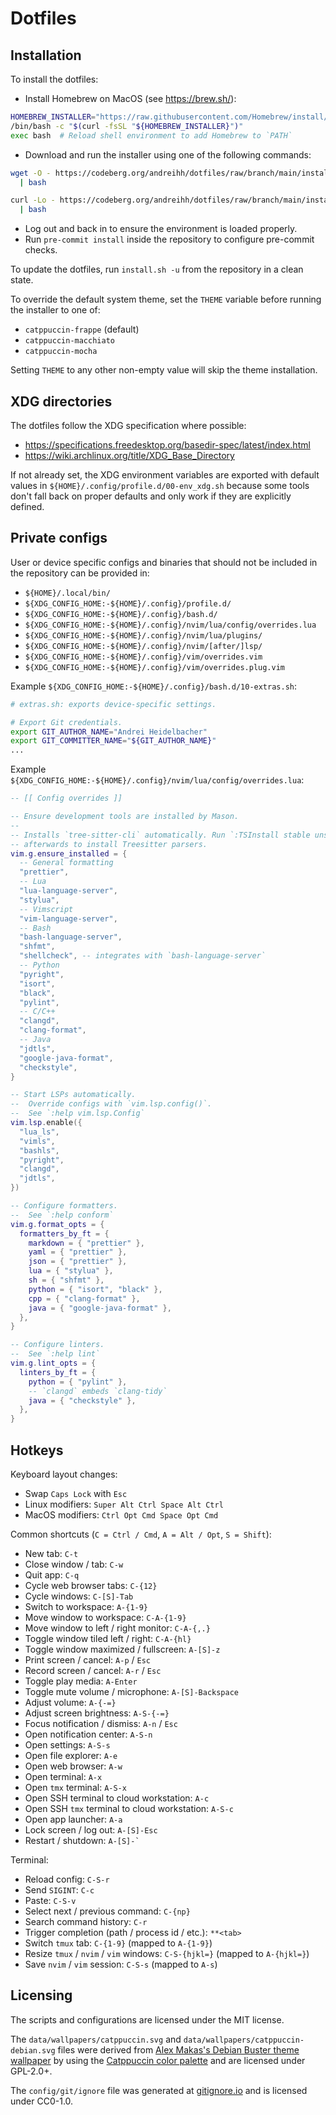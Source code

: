 # Dotfiles

## Installation

To install the dotfiles:

- Install Homebrew on MacOS (see https://brew.sh/):

```bash
HOMEBREW_INSTALLER="https://raw.githubusercontent.com/Homebrew/install/HEAD/install.sh"
/bin/bash -c "$(curl -fsSL "${HOMEBREW_INSTALLER}")"
exec bash  # Reload shell environment to add Homebrew to `PATH`
```

- Download and run the installer using one of the following commands:

```bash
wget -O - https://codeberg.org/andreihh/dotfiles/raw/branch/main/install.sh \
  | bash
```

```bash
curl -Lo - https://codeberg.org/andreihh/dotfiles/raw/branch/main/install.sh \
  | bash
```

- Log out and back in to ensure the environment is loaded properly.
- Run `pre-commit install` inside the repository to configure pre-commit checks.

To update the dotfiles, run `install.sh -u` from the repository in a clean
state.

To override the default system theme, set the `THEME` variable before running
the installer to one of:

- `catppuccin-frappe` (default)
- `catppuccin-macchiato`
- `catppuccin-mocha`

Setting `THEME` to any other non-empty value will skip the theme installation.

## XDG directories

The dotfiles follow the XDG specification where possible:

- https://specifications.freedesktop.org/basedir-spec/latest/index.html
- https://wiki.archlinux.org/title/XDG_Base_Directory

If not already set, the XDG environment variables are exported with default
values in `${HOME}/.config/profile.d/00-env_xdg.sh` because some tools don't
fall back on proper defaults and only work if they are explicitly defined.

## Private configs

User or device specific configs and binaries that should not be included in the
repository can be provided in:

- `${HOME}/.local/bin/`
- `${XDG_CONFIG_HOME:-${HOME}/.config}/profile.d/`
- `${XDG_CONFIG_HOME:-${HOME}/.config}/bash.d/`
- `${XDG_CONFIG_HOME:-${HOME}/.config}/nvim/lua/config/overrides.lua`
- `${XDG_CONFIG_HOME:-${HOME}/.config}/nvim/lua/plugins/`
- `${XDG_CONFIG_HOME:-${HOME}/.config}/nvim/[after/]lsp/`
- `${XDG_CONFIG_HOME:-${HOME}/.config}/vim/overrides.vim`
- `${XDG_CONFIG_HOME:-${HOME}/.config}/vim/overrides.plug.vim`

Example `${XDG_CONFIG_HOME:-${HOME}/.config}/bash.d/10-extras.sh`:

```bash
# extras.sh: exports device-specific settings.

# Export Git credentials.
export GIT_AUTHOR_NAME="Andrei Heidelbacher"
export GIT_COMMITTER_NAME="${GIT_AUTHOR_NAME}"
...
```

Example `${XDG_CONFIG_HOME:-${HOME}/.config}/nvim/lua/config/overrides.lua`:

```lua
-- [[ Config overrides ]]

-- Ensure development tools are installed by Mason.
--
-- Installs `tree-sitter-cli` automatically. Run `:TSInstall stable unstable`
-- afterwards to install Treesitter parsers.
vim.g.ensure_installed = {
  -- General formatting
  "prettier",
  -- Lua
  "lua-language-server",
  "stylua",
  -- Vimscript
  "vim-language-server",
  -- Bash
  "bash-language-server",
  "shfmt",
  "shellcheck", -- integrates with `bash-language-server`
  -- Python
  "pyright",
  "isort",
  "black",
  "pylint",
  -- C/C++
  "clangd",
  "clang-format",
  -- Java
  "jdtls",
  "google-java-format",
  "checkstyle",
}

-- Start LSPs automatically.
--  Override configs with `vim.lsp.config()`.
--  See `:help vim.lsp.Config`
vim.lsp.enable({
  "lua_ls",
  "vimls",
  "bashls",
  "pyright",
  "clangd",
  "jdtls",
})

-- Configure formatters.
--  See `:help conform`
vim.g.format_opts = {
  formatters_by_ft = {
    markdown = { "prettier" },
    yaml = { "prettier" },
    json = { "prettier" },
    lua = { "stylua" },
    sh = { "shfmt" },
    python = { "isort", "black" },
    cpp = { "clang-format" },
    java = { "google-java-format" },
  },
}

-- Configure linters.
--  See `:help lint`
vim.g.lint_opts = {
  linters_by_ft = {
    python = { "pylint" },
    -- `clangd` embeds `clang-tidy`
    java = { "checkstyle" },
  },
}
```

## Hotkeys

Keyboard layout changes:

- Swap `Caps Lock` with `Esc`
- Linux modifiers: `Super Alt Ctrl Space Alt Ctrl`
- MacOS modifiers: `Ctrl Opt Cmd Space Opt Cmd`

Common shortcuts (`C = Ctrl / Cmd`, `A = Alt / Opt`, `S = Shift`):

- New tab: `C-t`
- Close window / tab: `C-w`
- Quit app: `C-q`
- Cycle web browser tabs: `C-{12}`
- Cycle windows: `C-[S]-Tab`
- Switch to workspace: `A-{1-9}`
- Move window to workspace: `C-A-{1-9}`
- Move window to left / right monitor: `C-A-{,.}`
- Toggle window tiled left / right: `C-A-{hl}`
- Toggle window maximized / fullscreen: `A-[S]-z`
- Print screen / cancel: `A-p` / `Esc`
- Record screen / cancel: `A-r` / `Esc`
- Toggle play media: `A-Enter`
- Toggle mute volume / microphone: `A-[S]-Backspace`
- Adjust volume: `A-{-=}`
- Adjust screen brightness: `A-S-{-=}`
- Focus notification / dismiss: `A-n` / `Esc`
- Open notification center: `A-S-n`
- Open settings: `A-S-s`
- Open file explorer: `A-e`
- Open web browser: `A-w`
- Open terminal: `A-x`
- Open `tmx` terminal: `A-S-x`
- Open SSH terminal to cloud workstation: `A-c`
- Open SSH `tmx` terminal to cloud workstation: `A-S-c`
- Open app launcher: `A-a`
- Lock screen / log out: `A-[S]-Esc`
- Restart / shutdown: `` A-[S]-` ``

Terminal:

- Reload config: `C-S-r`
- Send `SIGINT`: `C-c`
- Paste: `C-S-v`
- Select next / previous command: `C-{np}`
- Search command history: `C-r`
- Trigger completion (path / process id / etc.): `**<tab>`
- Switch `tmux` tab: `C-{1-9}` (mapped to `A-{1-9}`)
- Resize `tmux` / `nvim` / `vim` windows: `C-S-{hjkl=}` (mapped to `A-{hjkl=}`)
- Save `nvim` / `vim` session: `C-S-s` (mapped to `A-s`)

## Licensing

The scripts and configurations are licensed under the MIT license.

The `data/wallpapers/catppuccin.svg` and `data/wallpapers/catppuccin-debian.svg`
files were derived from [Alex Makas's Debian Buster theme
wallpaper](https://wiki.debian.org/DebianArt/Themes/futurePrototype) by using
the [Catppuccin color palette](https://catppuccin.com/palette) and are licensed
under GPL-2.0+.

The `config/git/ignore` file was generated at
[gitignore.io](https://www.gitignore.io) and is licensed under CC0-1.0.
